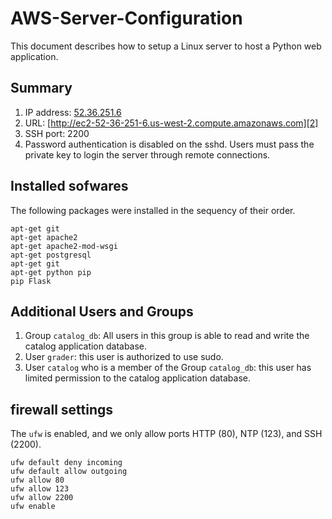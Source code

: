 # AWS-Server-Configuration

This document describes how to setup a Linux server to host a Python web application. 

## Summary
1. IP address: [52.36.251.6][1]
2. URL: [http://ec2-52-36-251-6.us-west-2.compute.amazonaws.com][2]
3. SSH port: 2200
4. Password authentication is disabled on the sshd. Users must pass the private key to login the server through remote connections. 

## Installed sofwares

The following packages were installed in the sequency of their order. 

```
apt-get git
apt-get apache2
apt-get apache2-mod-wsgi
apt-get postgresql
apt-get git
apt-get python pip
pip Flask
```

## Additional Users and Groups
1. Group `catalog_db`: All users in this group is able to read and write the catalog application database.
2. User `grader`: this user is authorized to use sudo.
3. User `catalog` who is a member of the Group `catalog_db`: this user has limited permission to the catalog application database.

## firewall settings
The `ufw` is enabled, and we only allow ports HTTP (80), NTP (123), and SSH (2200). 
```
ufw default deny incoming
ufw default allow outgoing
ufw allow 80
ufw allow 123
ufw allow 2200
ufw enable
```

[1]:http://52.36.251.6
[2]:http://ec2-52-36-251-6.us-west-2.compute.amazonaws.com


